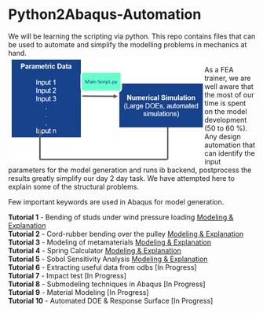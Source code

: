 # Python2Abaqus-Automation
We will be learning the scripting via python. This repo contains files that can be used to automate and simplify the modelling problems in mechanics at hand.   <br />
<img src="https://github.com/metaconsultants/Python2Abaqus-Automation-/blob/main/unnamed.png" width=400 align=left> <br />
As a FEA trainer, we are well aware that the most of our time is spent on the model development (50 to 60 %). Any design automation that can identify the input parameters for the model generation and runs ib backend, postprocess the results greatly simplify our day 2 day task. We have attempted here to explain some of the structural problems. 


 
Few important keywords are used in Abaqus for model generation.

**Tutorial 1** - Bending of studs under wind pressure loading  [Modeling & Explanation](https://github.com/metaconsultants/Python2Abaqus-Automation-/wiki/Tutorial-1) <br />
**Tutorial 2** - Cord-rubber bending over the pulley [Modeling & Explanation](https://github.com/metaconsultants/Python2Abaqus-Automation-/wiki/Tutorial-2) <br />
**Tutorial 3** - Modeling of metamaterials [Modeling & Explanation](https://github.com/metaconsultants/Python2Abaqus-Automation-/wiki/Tutorial-3) <br />
**Tutorial 4** - Spring Calculator [Modeling & Explanation](https://github.com/metaconsultants/Python2Abaqus-Automation-/wiki/Tutorial-4) <br />
**Tutorial 5** - Sobol Sensitivity Analysis [Modeling & Explanation](https://github.com/metaconsultants/Python2Abaqus-Automation-/wiki/Tutorial-5) <br />
**Tutorial 6** - Extracting useful data from odbs [In Progress]  <br />
**Tutorial 7** - Impact test [In Progress]  <br />
**Tutorial 8** - Submodeling techniques in Abaqus [In Progress]  <br />
**Tutorial 9** - Material Modeling [In Progress]  <br />
**Tutorial 10** - Automated DOE & Response Surface [In Progress]  <br />
